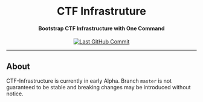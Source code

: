 <!-- markdownlint-disable MD033 MD013 -->
<h1 align="center">
    <br>
        CTF Infrastruture
    <br>
</h1>
<h4 align="center">
    Bootstrap CTF Infrastructure with One Command
</h4>
<p align="center">
    <a href="https://github.com/VikeSec/CTF-Infrastructure/commits">
        <img
            src="https://img.shields.io/github/last-commit/VikeSec/CTF-Infrastructure?style=for-the-badge"
            alt="Last GitHub Commit"
        >
    </a>
</p>
<!-- markdownlint-enable -->

---

<!-- markdownlint-disable-next-line MD002 -->
## About

CTF-Infrastructure is currently in early Alpha.
Branch `master` is not guaranteed to be stable and breaking changes may be
introduced without notice.

